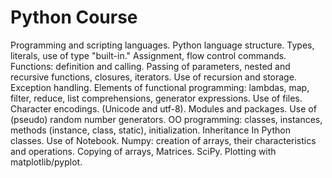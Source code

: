 # Python Course
Programming and scripting languages. Python language structure. Types, literals, use of type
"built-in." Assignment, flow control commands. Functions: definition and calling.
Passing of parameters, nested and recursive functions, closures, iterators. Use of recursion and
storage. Exception handling. Elements of functional programming: lambdas, map,
filter, reduce, list comprehensions, generator expressions. Use of files. Character encodings.
(Unicode and utf-8). Modules and packages. Use of (pseudo) random number generators.
OO programming: classes, instances, methods (instance, class, static), initialization. Inheritance
In Python classes. Use of Notebook. Numpy: creation of arrays, their characteristics and operations.
Copying of arrays, Matrices. SciPy. Plotting with matplotlib/pyplot. 
